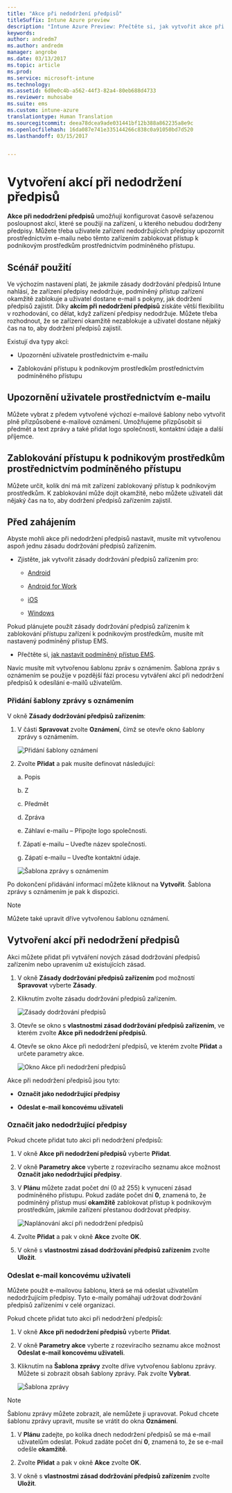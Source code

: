 ```yaml
---
title: "Akce při nedodržení předpisů"
titleSuffix: Intune Azure preview
description: "Intune Azure Preview: Přečtěte si, jak vytvořit akce při nedodržení předpisů zařízeními"
keywords: 
author: andredm7
ms.author: andredm
manager: angrobe
ms.date: 03/13/2017
ms.topic: article
ms.prod: 
ms.service: microsoft-intune
ms.technology: 
ms.assetid: 6d0e0c4b-a562-44f3-82a4-80eb688d4733
ms.reviewer: muhosabe
ms.suite: ems
ms.custom: intune-azure
translationtype: Human Translation
ms.sourcegitcommit: deea78dcea9ade031441bf12b388a862235a8e9c
ms.openlocfilehash: 16da087e741e335144266c838c0a91050bd7d520
ms.lasthandoff: 03/15/2017


---
```


# <a name="create-actions-for-non-compliance"></a>Vytvoření akcí při nedodržení předpisů

**Akce při nedodržení předpisů** umožňují konfigurovat časově seřazenou posloupnost akcí, které se použijí na zařízení, u kterého nebudou dodrženy předpisy. Můžete třeba uživatele zařízení nedodržujících předpisy upozornit prostřednictvím e-mailu nebo těmto zařízením zablokovat přístup k podnikovým prostředkům prostřednictvím podmíněného přístupu.

## <a name="use-case-scenario"></a>Scénář použití

Ve výchozím nastavení platí, že jakmile zásady dodržování předpisů Intune nahlásí, že zařízení předpisy nedodržuje, podmíněný přístup zařízení okamžitě zablokuje a uživatel dostane e-mail s pokyny, jak dodržení předpisů zajistit. Díky **akcím při nedodržení předpisů** získáte větší flexibilitu v rozhodování, co dělat, když zařízení předpisy nedodržuje. Můžete třeba rozhodnout, že se zařízení okamžitě nezablokuje a uživatel dostane nějaký čas na to, aby dodržení předpisů zajistil.

Existují dva typy akcí:

-   Upozornění uživatele prostřednictvím e-mailu

-   Zablokování přístupu k podnikovým prostředkům prostřednictvím podmíněného přístupu

## <a name="notify-the-user-via-email"></a>Upozornění uživatele prostřednictvím e-mailu

Můžete vybrat z předem vytvořené výchozí e-mailové šablony nebo vytvořit plně přizpůsobené e-mailové oznámení. Umožňujeme přizpůsobit si předmět a text zprávy a také přidat logo společnosti, kontaktní údaje a další příjemce.

## <a name="block-corporate-resource-access-through-conditional-access"></a>Zablokování přístupu k podnikovým prostředkům prostřednictvím podmíněného přístupu

Můžete určit, kolik dní má mít zařízení zablokovaný přístup k podnikovým prostředkům. K zablokování může dojít okamžitě, nebo můžete uživateli dát nějaký čas na to, aby dodržení předpisů zařízením zajistil.

## <a name="before-you-begin"></a>Před zahájením

Abyste mohli akce při nedodržení předpisů nastavit, musíte mít vytvořenou aspoň jednu zásadu dodržování předpisů zařízením.

-   Zjistěte, jak vytvořit zásady dodržování předpisů zařízením pro:

    -   [Android](https://docs.microsoft.com/intune-azure/set-device-compliance/create-a-compliance-policy-for-android)

    -   [Android for Work](https://docs.microsoft.com/intune-azure/set-device-compliance/create-a-compliance-policy-for-android-for-work)

    -   [iOS](https://docs.microsoft.com/intune-azure/set-device-compliance/create-a-compliance-policy-for-ios)

    -   [Windows](https://docs.microsoft.com/intune-azure/set-device-compliance/create-a-compliance-policy-for-windows)

Pokud plánujete použít zásady dodržování předpisů zařízením k zablokování přístupu zařízení k podnikovým prostředkům, musíte mít nastavený podmíněný přístup EMS.

- Přečtěte si, [jak nastavit podmíněný přístup EMS](https://docs.microsoft.com/azure/active-directory/active-directory-conditional-access).

Navíc musíte mít vytvořenou šablonu zpráv s oznámením. Šablona zpráv s oznámením se použije v pozdější fázi procesu vytváření akcí při nedodržení předpisů k odesílání e-mailů uživatelům.

### <a name="to-add-a-notification-message-template"></a>Přidání šablony zprávy s oznámením

V okně **Zásady dodržování předpisů zařízením**:

1.  V části **Spravovat** zvolte **Oznámení**, čímž se otevře okno šablony zprávy s oznámením.

    ![Přidání šablony oznámení](../media/afnc-1.png)

2.  Zvolte **Přidat** a pak musíte definovat následující:

    a.  Popis

    b.  Z

    c.  Předmět

    d.  Zpráva

    e.  Záhlaví e-mailu – Připojte logo společnosti.

    f.  Zápatí e-mailu – Uveďte název společnosti.

    g.  Zápatí e-mailu – Uveďte kontaktní údaje.

     ![Šablona zprávy s oznámením](../media/afnc-2.png)

Po dokončení přidávání informací můžete kliknout na **Vytvořit**. Šablona zprávy s oznámením je pak k dispozici.

> [!NOTE] 
> Můžete také upravit dříve vytvořenou šablonu oznámení.

## <a name="to-create-actions-for-non-compliance"></a>Vytvoření akcí při nedodržení předpisů

Akci můžete přidat při vytváření nových zásad dodržování předpisů zařízením nebo upravením už existujících zásad.

1.  V okně **Zásady dodržování předpisů zařízením** pod možností **Spravovat** vyberte **Zásady**.

2.  Kliknutím zvolte zásadu dodržování předpisů zařízením.

    ![Zásady dodržování předpisů](../media/afnc-3.png)

3.  Otevře se okno s **vlastnostmi zásad dodržování předpisů zařízením**, ve kterém zvolte **Akce při nedodržení předpisů**.

4.  Otevře se okno Akce při nedodržení předpisů, ve kterém zvolte **Přidat** a určete parametry akce.

    ![Okno Akce při nedodržení předpisů](../media/afnc-4.png)

Akce při nedodržení předpisů jsou tyto:

-   **Označit jako nedodržující předpisy**

-   **Odeslat e-mail koncovému uživateli**

### <a name="enforce-conditional-access-policy"></a>Označit jako nedodržující předpisy

Pokud chcete přidat tuto akci při nedodržení předpisů:

1.  V okně **Akce při nedodržení předpisů** vyberte **Přidat**.

2.  V okně **Parametry akce** vyberte z rozevíracího seznamu akce možnost **Označit jako nedodržující předpisy**.

3.  V **Plánu** můžete zadat počet dní (0 až 255) k vynucení zásad podmíněného přístupu. Pokud zadáte počet dní **0**, znamená to, že podmíněný přístup musí **okamžitě** zablokovat přístup k podnikovým prostředkům, jakmile zařízení přestanou dodržovat předpisy.

    ![Naplánování akcí při nedodržení předpisů](../media/afnc-5.png)

4.  Zvolte **Přidat** a pak v okně **Akce** zvolte **OK**.

5.  V okně s **vlastnostmi zásad dodržování předpisů zařízením** zvolte **Uložit**.

### <a name="send-e-mail-to-end-user"></a>Odeslat e-mail koncovému uživateli

Můžete použít e-mailovou šablonu, která se má odeslat uživatelům nedodržujícím předpisy. Tyto e-maily pomáhají udržovat dodržování předpisů zařízeními v celé organizaci.

Pokud chcete přidat tuto akci při nedodržení předpisů:

1.  V okně **Akce při nedodržení předpisů** vyberte **Přidat**.

2.  V okně **Parametry akce** vyberte z rozevíracího seznamu akce možnost **Odeslat e-mail koncovému uživateli**.

3.  Kliknutím na **Šablona zprávy** zvolte dříve vytvořenou šablonu zprávy. Můžete si zobrazit obsah šablony zprávy. Pak zvolte **Vybrat**.

    ![Šablona zprávy](../media/afnc-6.png)

> [!NOTE] 
> Šablonu zprávy můžete zobrazit, ale nemůžete ji upravovat. Pokud chcete šablonu zprávy upravit, musíte se vrátit do okna **Oznámení**.

1.  V **Plánu** zadejte, po kolika dnech nedodržení předpisů se má e-mail uživatelům odeslat. Pokud zadáte počet dní **0**, znamená to, že se e-mail odešle **okamžitě**.

2.  Zvolte **Přidat** a pak v okně **Akce** zvolte **OK**.

3.  V okně s **vlastnostmi zásad dodržování předpisů zařízením** zvolte **Uložit**.

